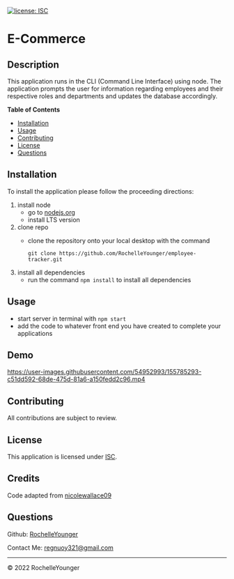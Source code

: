 
  [![license: ISC](https://img.shields.io/badge/License-ISC-lightblue)](https://opensource.org/licenses/ISC)
  
# E-Commerce

## Description

This application runs in the CLI (Command Line Interface) using node. The application prompts the user for information regarding employees and their respective roles and departments and updates the database accordingly.


**Table of Contents**

  * [Installation](#installation)
  * [Usage](#usage)
  * [Contributing](#contributing)
  * [License](#license)
  * [Questions](#questions)


## Installation

To install the application please follow the proceeding directions: 

 1. install node 
    - go to [nodejs.org](#https://nodejs.org/)
    - install LTS version
 2. clone repo 
    - clone the repository onto your local desktop with the command 

        `git clone https://github.com/RochelleYounger/employee-tracker.git`
 3. install all dependencies
    - run the command `npm install` to install all dependencies


## Usage

 - start server in terminal with `npm start`
 - add the code to whatever front end you have created to complete your applications

## Demo

https://user-images.githubusercontent.com/54952993/155785293-c51dd592-68de-475d-81a6-a150fedd2c96.mp4

## Contributing

All contributions are subject to review.


## License
  
  This application is licensed under [ISC](https://opensource.org/licenses/ISC).


## Credits

  Code adapted from [nicolewallace09](https://github.com/nicolewallace09/e-commerce-backend)


## Questions

Github: [RochelleYounger](https://github.com/RochelleYounger)

Contact Me: [regnuoy321@gmail.com](mailto:regnuoy321@gmail.com)

---
© 2022 RochelleYounger